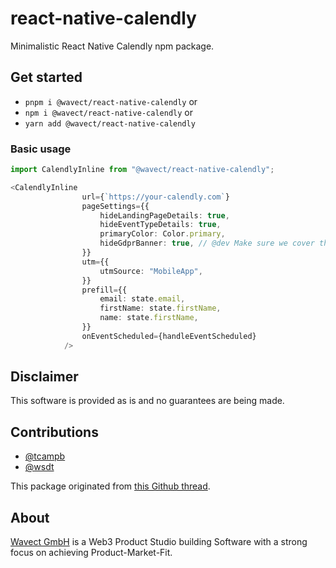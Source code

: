 # react-native-calendly
Minimalistic React Native Calendly npm package.

## Get started
- `pnpm i @wavect/react-native-calendly` or
- `npm i @wavect/react-native-calendly` or
- `yarn add @wavect/react-native-calendly`

### Basic usage
```ts
import CalendlyInline from "@wavect/react-native-calendly";

<CalendlyInline
                url={`https://your-calendly.com`}
                pageSettings={{
                    hideLandingPageDetails: true,
                    hideEventTypeDetails: true,
                    primaryColor: Color.primary,
                    hideGdprBanner: true, // @dev Make sure we cover this in our data privacy policy
                }}
                utm={{
                    utmSource: "MobileApp",
                }}
                prefill={{
                    email: state.email,
                    firstName: state.firstName,
                    name: state.firstName,
                }}
                onEventScheduled={handleEventScheduled}
            />
```

## Disclaimer
This software is provided as is and no guarantees are being made. 

## Contributions
- [@tcampb](https://github.com/tcampb)
- [@wsdt](https://github.com/wsdt)

This package originated from [this Github thread](https://github.com/tcampb/react-calendly/issues/190). 

## About
[Wavect GmbH](https://wavect.io) is a Web3 Product Studio building Software with a strong focus on achieving Product-Market-Fit.
